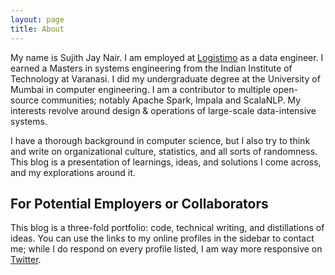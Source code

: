 ```yaml
---
layout: page
title: About
---
```

My name is Sujith Jay Nair. I am employed at [Logistimo](http://www.logistimo.com) as a data engineer. I earned a Masters in systems engineering from the Indian Institute of Technology at Varanasi. I did my undergraduate degree at the University of Mumbai in computer engineering. I am a contributor to multiple open-source communities; notably Apache Spark, Impala and ScalaNLP. My interests revolve around design & operations of large-scale data-intensive systems.

I have a thorough background in computer science, but I also try to think and write on organizational culture, statistics, and all sorts of randomness. This blog is a presentation of learnings, ideas, and solutions I come across, and my explorations around it.


## For Potential Employers or Collaborators
This blog is a three-fold portfolio: code, technical writing, and distillations of ideas. You can use the links to my online profiles in the sidebar to contact me; while I do respond on every profile listed, I am way more responsive on [Twitter](https://twitter.com/suj1th).